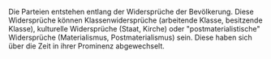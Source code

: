 Die Parteien entstehen entlang der Widersprüche der Bevölkerung. Diese Widersprüche können Klassenwidersprüche (arbeitende Klasse, besitzende Klasse), kulturelle Widersprüche (Staat, Kirche) oder "postmaterialistische" Widersprüche (Materialismus, Postmaterialismus) sein. Diese haben sich über die Zeit in ihrer Prominenz abgewechselt. 